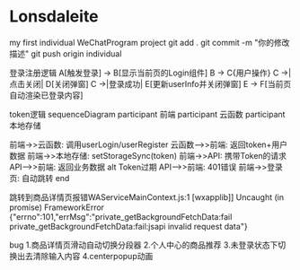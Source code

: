 # Lonsdaleite
my first individual WeChatProgram project
git add .
git commit -m "你的修改描述"
git push origin individual

登录注册逻辑
 A[触发登录] -> B[显示当前页的Login组件]
 B -> C{用户操作}
 C ->|点击关闭| D[关闭弹窗]
 C ->|登录成功| E[更新userInfo并关闭弹窗]
 E -> F[当前页自动渲染已登录内容] 
 
token逻辑
sequenceDiagram
  participant 前端
  participant 云函数
  participant 本地存储
  
  前端->>云函数: 调用userLogin/userRegister
  云函数-->>前端: 返回token+用户数据
  前端->>本地存储: setStorageSync(token)
  前端->>API: 携带Token的请求
  API-->>前端: 返回业务数据
  alt Token过期
    API-->>前端: 401错误
    前端->>登录页: 自动跳转
  end


跳转到商品详情页报错WAServiceMainContext.js:1 [wxapplib]] Uncaught (in promise) FrameworkError
{"errno":101,"errMsg":"private_getBackgroundFetchData:fail private_getBackgroundFetchData:fail:jsapi invalid request data"}

bug
  1.商品详情页滑动自动切换分段器
  2.个人中心的商品推荐
  3.未登录状态下切换出去清除输入内容
  4.centerpopup动画